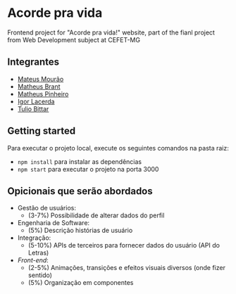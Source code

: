 # Acorde pra vida

Frontend project for "Acorde pra vida!" website, part of the fianl project from Web Development subject at CEFET-MG

## Integrantes

- [Mateus Mourão](https://github.com/mmdfmateus)
- [Matheus Brant](https://github.com/matheusBrant)
- [Matheus Pinheiro](https://github.com/MatheusPinheirodeSouza1)
- [Igor Lacerda](https://github.com/GitScrider)
- [Tulio Bittar](https://github.com/mmdfmateus)

## Getting started

Para executar o projeto local, execute os seguintes comandos na pasta raiz:

- `npm install` para instalar as dependências
- `npm start` para executar o projeto na porta 3000

## Opicionais que serão abordados

- Gestão de usuários:
  - (3-7%) Possibilidade de alterar dados do perfil
- Engenharia de Software:
  - (5%) Descrição histórias de usuário
- Integração:
  - (5-10%) APIs de terceiros para fornecer dados do usuário (API do Letras)
- _Front-end_:
  - (2-5%) Animações, transições e efeitos visuais diversos (onde fizer sentido)
  - (5%) Organização em componentes
